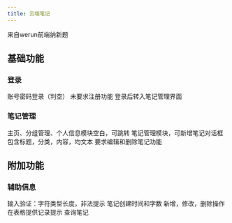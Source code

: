 ```yaml
---
title: 云端笔记
---
```

来自werun前端纳新题
## 基础功能
### 登录
账号密码登录（判空）
未要求注册功能
登录后转入笔记管理界面
### 笔记管理
主页、分组管理、个人信息模块空白，可跳转
笔记管理模块，可新增笔记对话框
包含标题，分类，内容，均文本
要求编辑和删除笔记功能
## 附加功能
### 辅助信息
输入验证：字符类型长度，非法提示
笔记创建时间和字数
新增，修改，删除操作在表格提供记录提示
查询笔记
